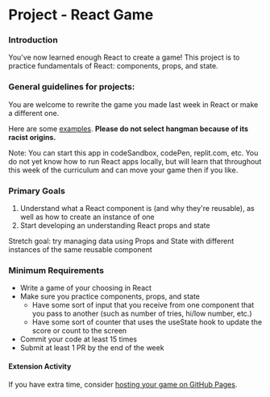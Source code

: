 # Project - React Game

### Introduction

You've now learned enough React to create a game! This project is to practice fundamentals of React: components, props, and state.

### General guidelines for projects:

You are welcome to rewrite the game you made last week in React or make a different one.

Here are some [examples](https://bg.reactjs.org/community/examples.html). **Please do not select hangman because of its racist origins.**

Note: You can start this app in codeSandbox, codePen, replit.com, etc. You do not yet know how to run React apps locally, but will learn that throughout this week of the curriculum and can move your game then if you like.

### Primary Goals

1. Understand what a React component is (and why they're reusable), as well as how to create an instance of one
2. Start developing an understanding React props and state

Stretch goal: try managing data using Props and State with different instances of the same reusable component

### Minimum Requirements

- Write a game of your choosing in React
- Make sure you practice components, props, and state
  - Have some sort of input that you receive from one component that you pass to another (such as number of tries, hi/low number, etc.)
  - Have some sort of counter that uses the useState hook to update the score or count to the screen
- Commit your code at least 15 times
- Submit at least 1 PR by the end of the week

#### Extension Activity

If you have extra time, consider [hosting your game on GitHub Pages](https://betterprogramming.pub/how-to-host-your-react-app-on-github-pages-for-free-919ad201a4cb).
